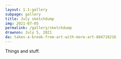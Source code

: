 ```yaml
---
layout: 1.1-gallery
subpage: gallery
title: July sketchdump
img: 2021-07-05
permalink: /gallery/sketchdump
drawnon: July 5, 2021
da: takes-a-break-from-art-with-more-art-884710216
---
```

Things and stuff.